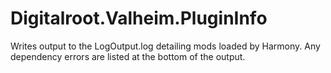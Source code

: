 # Digitalroot.Valheim.PluginInfo
Writes output to the LogOutput.log detailing mods loaded by Harmony. Any dependency errors are listed at the bottom of the output. 
